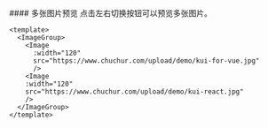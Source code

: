 
<cn>
#### 多张图片预览
点击左右切换按钮可以预览多张图片。
</cn>

```vue
<template>
  <ImageGroup>
    <Image 
      :width="120" 
      src="https://www.chuchur.com/upload/demo/kui-for-vue.jpg"
      />
    <Image 
    :width="120" 
    src="https://www.chuchur.com/upload/demo/kui-react.jpg"
    />
  </ImageGroup>
</template>
```